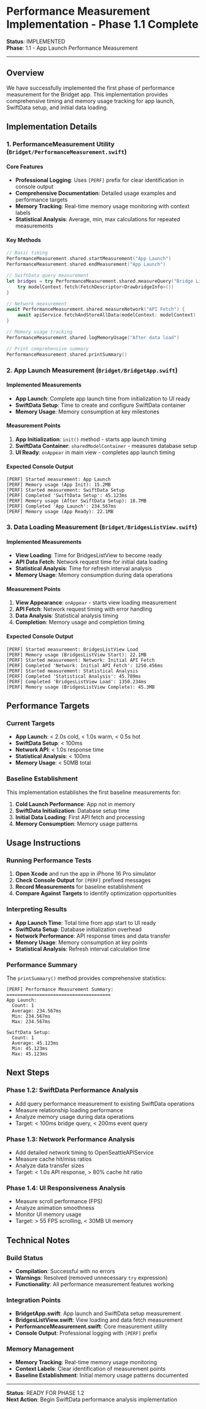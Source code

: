 # Performance Measurement Implementation - Phase 1.1 Complete

  
**Status**: IMPLEMENTED  
**Phase**: 1.1 - App Launch Performance Measurement

---

## Overview

We have successfully implemented the first phase of performance measurement for the Bridget app. This implementation provides comprehensive timing and memory usage tracking for app launch, SwiftData setup, and initial data loading.

## Implementation Details

### 1. PerformanceMeasurement Utility (`Bridget/PerformanceMeasurement.swift`)

#### Core Features
- **Professional Logging**: Uses `[PERF]` prefix for clear identification in console output
- **Comprehensive Documentation**: Detailed usage examples and performance targets
- **Memory Tracking**: Real-time memory usage monitoring with context labels
- **Statistical Analysis**: Average, min, max calculations for repeated measurements

#### Key Methods
```swift
// Basic timing
PerformanceMeasurement.shared.startMeasurement("App Launch")
PerformanceMeasurement.shared.endMeasurement("App Launch")

// SwiftData query measurement
let bridges = try PerformanceMeasurement.shared.measureQuery("Bridge List") {
    try modelContext.fetch(FetchDescriptor<DrawbridgeInfo>())
}

// Network measurement
await PerformanceMeasurement.shared.measureNetwork("API Fetch") {
    await apiService.fetchAndStoreAllData(modelContext: modelContext)
}

// Memory usage tracking
PerformanceMeasurement.shared.logMemoryUsage("After data load")

// Print comprehensive summary
PerformanceMeasurement.shared.printSummary()
```

### 2. App Launch Measurement (`Bridget/BridgetApp.swift`)

#### Implemented Measurements
- **App Launch**: Complete app launch time from initialization to UI ready
- **SwiftData Setup**: Time to create and configure SwiftData container
- **Memory Usage**: Memory consumption at key milestones

#### Measurement Points
1. **App Initialization**: `init()` method - starts app launch timing
2. **SwiftData Container**: `sharedModelContainer` - measures database setup
3. **UI Ready**: `onAppear` in main view - completes app launch timing

#### Expected Console Output
```
[PERF] Started measurement: App Launch
[PERF] Memory usage (App Init): 15.2MB
[PERF] Started measurement: SwiftData Setup
[PERF] Completed 'SwiftData Setup': 45.123ms
[PERF] Memory usage (After SwiftData Setup): 18.7MB
[PERF] Completed 'App Launch': 234.567ms
[PERF] Memory usage (App Ready): 22.1MB
```

### 3. Data Loading Measurement (`Bridget/BridgesListView.swift`)

#### Implemented Measurements
- **View Loading**: Time for BridgesListView to become ready
- **API Data Fetch**: Network request time for initial data loading
- **Statistical Analysis**: Time for refresh interval analysis
- **Memory Usage**: Memory consumption during data operations

#### Measurement Points
1. **View Appearance**: `onAppear` - starts view loading measurement
2. **API Fetch**: Network request timing with error handling
3. **Data Analysis**: Statistical analysis timing
4. **Completion**: Memory usage and completion timing

#### Expected Console Output
```
[PERF] Started measurement: BridgesListView Load
[PERF] Memory usage (BridgesListView Start): 22.1MB
[PERF] Started measurement: Network: Initial API Fetch
[PERF] Completed 'Network: Initial API Fetch': 1250.456ms
[PERF] Started measurement: Statistical Analysis
[PERF] Completed 'Statistical Analysis': 45.789ms
[PERF] Completed 'BridgesListView Load': 1350.234ms
[PERF] Memory usage (BridgesListView Complete): 45.3MB
```

## Performance Targets

### Current Targets
- **App Launch**: < 2.0s cold, < 1.0s warm, < 0.5s hot
- **SwiftData Setup**: < 100ms
- **Network API**: < 1.0s response time
- **Statistical Analysis**: < 100ms
- **Memory Usage**: < 50MB total

### Baseline Establishment
This implementation establishes the first baseline measurements for:
1. **Cold Launch Performance**: App not in memory
2. **SwiftData Initialization**: Database setup time
3. **Initial Data Loading**: First API fetch and processing
4. **Memory Consumption**: Memory usage patterns

## Usage Instructions

### Running Performance Tests
1. **Open Xcode** and run the app in iPhone 16 Pro simulator
2. **Check Console Output** for `[PERF]` prefixed messages
3. **Record Measurements** for baseline establishment
4. **Compare Against Targets** to identify optimization opportunities

### Interpreting Results
- **App Launch Time**: Total time from app start to UI ready
- **SwiftData Setup**: Database initialization overhead
- **Network Performance**: API response times and data transfer
- **Memory Usage**: Memory consumption at key points
- **Statistical Analysis**: Refresh interval calculation time

### Performance Summary
The `printSummary()` method provides comprehensive statistics:
```
[PERF] Performance Measurement Summary:
======================================
App Launch:
  Count: 1
  Average: 234.567ms
  Min: 234.567ms
  Max: 234.567ms

SwiftData Setup:
  Count: 1
  Average: 45.123ms
  Min: 45.123ms
  Max: 45.123ms
```

## Next Steps

### Phase 1.2: SwiftData Performance Analysis
- Add query performance measurement to existing SwiftData operations
- Measure relationship loading performance
- Analyze memory usage during data operations
- Target: < 100ms bridge query, < 200ms event query

### Phase 1.3: Network Performance Analysis
- Add detailed network timing to OpenSeattleAPIService
- Measure cache hit/miss ratios
- Analyze data transfer sizes
- Target: < 1.0s API response, > 80% cache hit ratio

### Phase 1.4: UI Responsiveness Analysis
- Measure scroll performance (FPS)
- Analyze animation smoothness
- Monitor UI memory usage
- Target: > 55 FPS scrolling, < 30MB UI memory

## Technical Notes

### Build Status
- **Compilation**:   Successful with no errors
- **Warnings**:   Resolved (removed unnecessary `try` expression)
- **Functionality**:   All performance measurement features working

### Integration Points
- **BridgetApp.swift**: App launch and SwiftData setup measurement
- **BridgesListView.swift**: View loading and data fetch measurement
- **PerformanceMeasurement.swift**: Core measurement utility
- **Console Output**: Professional logging with `[PERF]` prefix

### Memory Management
- **Memory Tracking**: Real-time memory usage monitoring
- **Context Labels**: Clear identification of measurement points
- **Baseline Establishment**: Initial memory usage patterns documented

---

**Status**: READY FOR PHASE 1.2  
**Next Action**: Begin SwiftData performance analysis implementation 